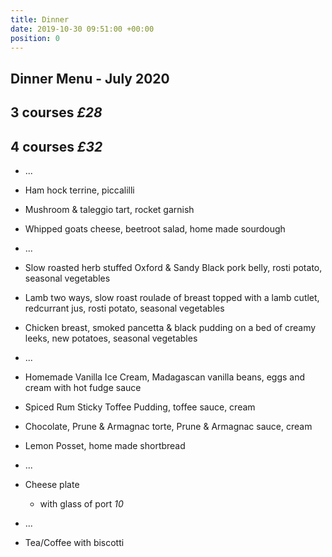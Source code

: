 ```yaml
---
title: Dinner
date: 2019-10-30 09:51:00 +00:00
position: 0
---
```


## Dinner Menu - July 2020

## 3 courses *£28*
## 4 courses *£32*

* ...

* Ham hock terrine, piccalilli 

* Mushroom & taleggio tart, rocket garnish

* Whipped goats cheese, beetroot salad, home made sourdough

* ...

* Slow roasted herb stuffed Oxford & Sandy Black pork belly, rosti potato, seasonal vegetables

* Lamb two ways, slow roast roulade of breast topped with a lamb cutlet, redcurrant jus, rosti potato, seasonal vegetables

* Chicken breast, smoked pancetta & black pudding on a bed of creamy leeks, new potatoes, seasonal vegetables

* ...

* Homemade Vanilla Ice Cream, Madagascan vanilla beans, eggs and cream with hot fudge sauce

* Spiced Rum Sticky Toffee Pudding, toffee sauce, cream

* Chocolate, Prune & Armagnac torte, Prune & Armagnac sauce, cream

* Lemon Posset, home made shortbread

* ...

* Cheese plate

  * with glass of port *10*

* ...

* Tea/Coffee with biscotti
